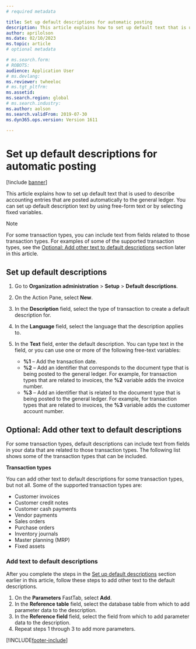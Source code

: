 ```yaml
---
# required metadata

title: Set up default descriptions for automatic posting
description: This article explains how to set up default text that is used to describe accounting entries that are posted automatically to the general ledger. You can set up default description text by using free-form text or by selecting fixed variables.
author: aprilolson
ms.date: 02/10/2023
ms.topic: article
# optional metadata

# ms.search.form: 
# ROBOTS: 
audience: Application User
# ms.devlang: 
ms.reviewer: twheeloc
# ms.tgt_pltfrm: 
ms.assetid: 
ms.search.region: global
# ms.search.industry: 
ms.author: aolson
ms.search.validFrom: 2019-07-30
ms.dyn365.ops.version: Version 1611

---
```


# Set up default descriptions for automatic posting

[!include [banner](../includes/banner.md)]

This article explains how to set up default text that is used to describe accounting entries that are posted automatically to the general ledger. You can set up default description text by using free-form text or by selecting fixed variables.

> [!NOTE]
> For some transaction types, you can include text from fields related to those transaction types. For examples of some of the supported transaction types, see the [Optional: Add other text to default descriptions](#optional-add-other-text-to-default-descriptions) section later in this article.

## Set up default descriptions

1. Go to **Organization administration** \> **Setup** \> **Default descriptions**.
2. On the Action Pane, select **New**.
3. In the **Description** field, select the type of transaction to create a default description for.
4. In the **Language** field, select the language that the description applies to.
5. In the **Text** field, enter the default description. You can type text in the field, or you can use one or more of the following free-text variables:

    - **%1** – Add the transaction date.
    - **%2** – Add an identifier that corresponds to the document type that is being posted to the general ledger. For example, for transaction types that are related to invoices, the **%2** variable adds the invoice number.
    - **%3** – Add an identifier that is related to the document type that is being posted to the general ledger. For example, for transaction types that are related to invoices, the **%3** variable adds the customer account number.

## Optional: Add other text to default descriptions

For some transaction types, default descriptions can include text from fields in your data that are related to those transaction types. The following list shows some of the transaction types that can be included.

**Transaction types**

You can add other text to default descriptions for some transaction types, but not all. Some of the supported transaction types are:

- Customer invoices
- Customer credit notes
- Customer cash payments
- Vendor payments
- Sales orders
- Purchase orders
- Inventory journals
- Master planning (MRP)
- Fixed assets

### Add text to default descriptions

After you complete the steps in the [Set up default descriptions](#set-up-default-descriptions) section earlier in this article, follow these steps to add other text to the default descriptions.

1. On the **Parameters** FastTab, select **Add**.
2. In the **Reference table** field, select the database table from which to add parameter data to the description.
3. In the **Reference field** field, select the field from which to add parameter data to the description.
4. Repeat steps 1 through 3 to add more parameters.


[!INCLUDE[footer-include](../../includes/footer-banner.md)]
